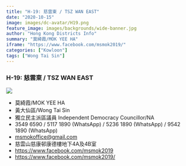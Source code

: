 ```yaml
---
title: "H-19: 慈雲東 / TSZ WAN EAST"
date: "2020-10-15"
image: images/dc-avatar/H19.png
feature_image: images/backgrounds/wide-banner.jpg
author: "Hong Kong Districts Info"
summary: "莫綺霞/MOK YEE HA"
iframe: "https://www.facebook.com/msmok2019/"
categories: ["Kowloon"]
tags: ["Wong Tai Sin"]
---
```


### H-19: 慈雲東 / TSZ WAN EAST  
![](/images/dc-avatar/H19.png)  

 - 莫綺霞/MOK YEE HA  
 - 黃大仙區/Wong Tai Sin  
 - 獨立民主派區議員 Independent Democracy Councillor/NA  
 - 3549 6590 / 5117 1890 (WhatsApp) / 5236 1890 (WhatsApp) / 9542 1890 (WhatsApp)  
 - msmokoffice@gmail.com  
 - 慈雲山慈康邨康德樓地下4A及4B室  
 - https://www.facebook.com/msmok2019  
 - https://www.facebook.com/msmok2019/
